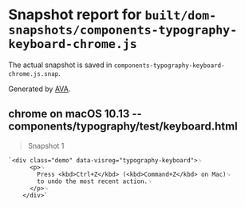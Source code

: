 # Snapshot report for `built/dom-snapshots/components-typography-keyboard-chrome.js`

The actual snapshot is saved in `components-typography-keyboard-chrome.js.snap`.

Generated by [AVA](https://ava.li).

## chrome on macOS 10.13 -- components/typography/test/keyboard.html

> Snapshot 1

    `<div class="demo" data-visreg="typography-keyboard">␊
          <p>␊
            Press <kbd>Ctrl+Z</kbd> (<kbd>Command+Z</kbd> on Mac)␊
            to undo the most recent action.␊
          </p>␊
        </div>`
